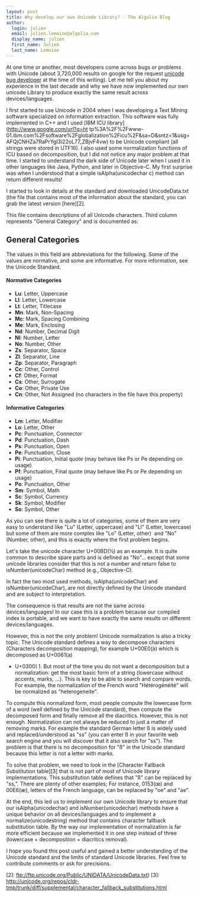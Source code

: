 ```yaml
---
layout: post
title: Why develop our own Unicode Library? - The Algolia Blog
author:
  login: julien
  email: julien.lemoine@algolia.com
  display_name: julien
  first_name: Julien
  last_name: Lemoine
---
```


At one time or another, most developers come across bugs or problems with
Unicode (about 3,720,000 results on google for the request [unicode bug
developer][1] at the time
of this writing). Let me tell you about my experience in the last decade and
why we have now implemented our own unicode Library to produce exactly the
same result across devices/languages.

I first started to use Unicode in 2004 when I was developing a Text Mining
software specialized on information extraction. This software was fully
implemented in C++ and I used [IBM ICU library](http://www.google.com/url?q=ht
tp%3A%2F%2Fwww-01.ibm.com%2Fsoftware%2Fglobalization%2Ficu%2F&sa=D&sntz=1&usg=
AFQjCNHZa7RaPrYgI3i22oL77_ZBjvF4vw) to be Unicode compliant (all strings were
stored in UTF16). I also used some normalization functions of ICU based on
decomposition, but I did not notice any major problem at that time. I started
to understand the dark side of Unicode later when I used it in other languages
like Java, Python, and later in Objective-C. My first surprise was when I
understood that a simple isAlpha(unicodechar c) method can return different
results!

I started to look in details at the standard and downloaded UnicodeData.txt
(the file that contains most of the information about the standard, you can
grab the latest version
[here][2].

This file contains descriptions of all Unicode characters. Third column
represents "General Category" and is documented as:

## **General Categories**

The values in this field are abbreviations for the following. Some of the
values are normative, and some are informative. For more information, see the
Unicode Standard.

#### Normative Categories

  * **Lu**: Letter, Uppercase
  * **Ll**: Letter, Lowercase
  * **Lt**: Letter, Titlecase
  * **Mn**: Mark, Non-Spacing
  * **Mc**: Mark, Spacing Combining
  * **Me**: Mark, Enclosing
  * **Nd**: Number, Decimal Digit
  * **Nl**: Number, Letter
  * **No**: Number, Other
  * **Zs**: Separator, Space
  * **Zl**: Separator, Line
  * **Zp**: Separator, Paragraph
  * **Cc**: Other, Control
  * **Cf**: Other, Format
  * **Cs**: Other, Surrogate
  * **Co**: Other, Private Use
  * **Cn**: Other, Not Assigned (no characters in the file have this property)

#### Informative Categories

  * **Lm**: Letter, Modifier
  * **Lo**: Letter, Other
  * **Pc**: Punctuation, Connector
  * **Pd**: Punctuation, Dash
  * **Ps**: Punctuation, Open
  * **Pe**: Punctuation, Close
  * **Pi**: Punctuation, Initial quote (may behave like Ps or Pe depending on usage)
  * **Pf**: Punctuation, Final quote (may behave like Ps or Pe depending on usage)
  * **Po**: Punctuation, Other
  * **Sm**: Symbol, Math
  * **Sc**: Symbol, Currency
  * **Sk**: Symbol, Modifier
  * **So**: Symbol, Other

As you can see there is quite a lot of categories, some of them are very easy
to understand like "Lu" (Letter, uppercase) and "Ll" (Letter, lowercase) but
some of them are more complex like "Lo" (Letter, other)  and "No" (Number,
other), and this is exactly where the first problem begins.

Let's take the unicode character U+00BD(½) as an example. It is quite common
to describe spare parts and is defined as "No"... except that some unicode
libraries consider that this is not a number and return false to
isNumber(unicodeChar) method (e.g., Objective-C).

In fact the two most used methods, isAlpha(unicodeChar) and
isNumber(unicodeChar), are not directly defined by the Unicode standard and
are subject to interpretation.

The consequence is that results are not the same across devices/languages! In
our case this is a problem because our compiled index is portable, and we want
to have exactly the same results on different devices/languages.

However, this is not the only problem! Unicode normalization is also a tricky
topic. The Unicode standard defines a way to decompose characters (Characters
decomposition mapping), for example U+00E0(à) which is decomposed as U+0061(a)
+ U+0300( ̀). But most of the time you do not want a decomposition but a
normalization: get the most basic form of a string (lowercase without accents,
marks, …). This is key to be able to search and compare words. For example,
the normalization of the French word "Hétérogénéité" will be normalized as
"heterogeneite".

To compute this normalized form, most people compute the lowercase form of a
word (well defined by the Unicode standard), then compute the decomposed form
and finally remove all the diacritics. However, this is not enough.
Normalization can not always be reduced to just a matter of removing marks.
For example the standard German letter ß is widely used and
replaced/understood as "ss" (you can enter ß in your favorite web search
engine and you will discover that it also search for "ss"). The problem is
that there is no decomposition for "ß" in the Unicode standard because this
letter is not a letter with marks.

To solve that problem, we need to look in the [Character Fallback Substitution
table][3] that is not
part of most of Unicode library implementations. This substitution table
defines that "ß" can be replaced by "ss,". There are plenty of other examples;
For instance, 0153(œ) and 00E6(æ), letters of the French language, can be
replaced by "oe" and "ae".

At the end, this led us to implement our own Unicode library to ensure that
our isAlpha(unicodechar) and isNumber(unicodechar) methods have a unique
behavior on all devices/languages and to implement a normalize(unicodestring)
method that contains character fallback substitution table. By the way our
implementation of normalization is far more efficient because we implemented
it in one step instead of three (lowercase + decomposition + diacritics
removal).

I hope you found this post useful and gained a better understanding of the
Unicode standard and the limits of standard Unicode libraries. Feel free to
contribute comments or ask for precisions.


[1]: http://www.google.com/search?q=unicode+bug+developer
[2]: ftp://ftp.unicode.org/Public/UNIDATA/UnicodeData.txt)
[3]: http://unicode.org/repos/cldr-tmp/trunk/diff/supplemental/character_fallback_substitutions.html
